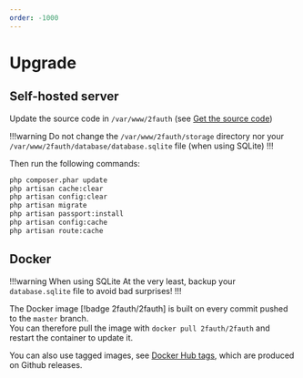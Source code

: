 ```yaml
---
order: -1000
---
```

# Upgrade

## Self-hosted server

Update the source code in `/var/www/2fauth` (see [Get the source code](/getting-started/installation/self-hosted-server/#get-the-source-code))

!!!warning
Do not change the `/var/www/2fauth/storage` directory nor your `/var/www/2fauth/database/database.sqlite` file (when using SQLite)
!!!

Then run the following commands:

```sh
php composer.phar update
php artisan cache:clear
php artisan config:clear
php artisan migrate
php artisan passport:install
php artisan config:cache
php artisan route:cache
```

## Docker

!!!warning When using SQLite
At the very least, backup your `database.sqlite` file to avoid bad surprises!
!!!

The Docker image [!badge 2fauth/2fauth] is built on every commit pushed to the `master` branch.  
You can therefore pull the image with `docker pull 2fauth/2fauth` and restart the container to update it.

You can also use tagged images, see [Docker Hub tags](https://hub.docker.com/r/2fauth/2fauth/tags?page=1&ordering=last_updated), which are produced on Github releases.
